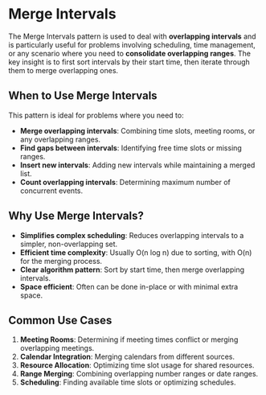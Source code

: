 # Merge Intervals

The Merge Intervals pattern is used to deal with **overlapping intervals** and is particularly useful for problems involving scheduling, time management, or any scenario where you need to **consolidate overlapping ranges**. The key insight is to first sort intervals by their start time, then iterate through them to merge overlapping ones.

## When to Use Merge Intervals

This pattern is ideal for problems where you need to:

- **Merge overlapping intervals**: Combining time slots, meeting rooms, or any overlapping ranges.
- **Find gaps between intervals**: Identifying free time slots or missing ranges.
- **Insert new intervals**: Adding new intervals while maintaining a merged list.
- **Count overlapping intervals**: Determining maximum number of concurrent events.

## Why Use Merge Intervals?

- **Simplifies complex scheduling**: Reduces overlapping intervals to a simpler, non-overlapping set.
- **Efficient time complexity**: Usually O(n log n) due to sorting, with O(n) for the merging process.
- **Clear algorithm pattern**: Sort by start time, then merge overlapping intervals.
- **Space efficient**: Often can be done in-place or with minimal extra space.

## Common Use Cases

1. **Meeting Rooms**: Determining if meeting times conflict or merging overlapping meetings.
2. **Calendar Integration**: Merging calendars from different sources.
3. **Resource Allocation**: Optimizing time slot usage for shared resources.
4. **Range Merging**: Combining overlapping number ranges or date ranges.
5. **Scheduling**: Finding available time slots or optimizing schedules. 